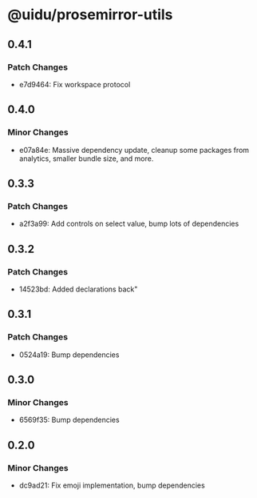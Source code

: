 # @uidu/prosemirror-utils

## 0.4.1

### Patch Changes

- e7d9464: Fix workspace protocol

## 0.4.0

### Minor Changes

- e07a84e: Massive dependency update, cleanup some packages from analytics, smaller bundle size, and more.

## 0.3.3

### Patch Changes

- a2f3a99: Add controls on select value, bump lots of dependencies

## 0.3.2

### Patch Changes

- 14523bd: Added declarations back"

## 0.3.1

### Patch Changes

- 0524a19: Bump dependencies

## 0.3.0

### Minor Changes

- 6569f35: Bump dependencies

## 0.2.0

### Minor Changes

- dc9ad21: Fix emoji implementation, bump dependencies
